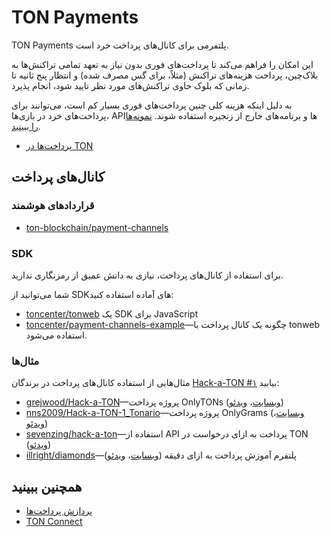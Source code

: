 # TON Payments

TON Payments پلتفرمی برای کانال‌های پرداخت خرد است.

این امکان را فراهم می‌کند تا پرداخت‌های فوری بدون نیاز به تعهد تمامی تراکنش‌ها به بلاک‌چین، پرداخت هزینه‌های تراکنش (مثلاً، برای گس مصرف شده) و انتظار پنج ثانیه تا زمانی که بلوک حاوی تراکنش‌های مورد نظر تایید شود، انجام پذیرد.

به دلیل اینکه هزینه کلی چنین پرداخت‌های فوری بسیار کم است، می‌توانند برای پرداخت‌های خرد در بازی‌ها، APIها و برنامه‌های خارج از زنجیره استفاده شوند. [نمونه‌ها را ببینید](/v3/documentation/dapps/defi/ton-payments#examples).

- [پرداخت‌ها در TON](https://blog.ton.org/ton-payments)

## کانال‌های پرداخت

### قرارداد‌های هوشمند

- [ton-blockchain/payment-channels](https://github.com/ton-blockchain/payment-channels)

### SDK

برای استفاده از کانال‌های پرداخت، نیازی به دانش عمیق از رمزنگاری ندارید.

شما می‌توانید از SDKهای آماده استفاده کنید:

- [toncenter/tonweb](https://github.com/toncenter/tonweb) یک SDK برای JavaScript
- [toncenter/payment-channels-example](https://github.com/toncenter/payment-channels-example)—چگونه یک کانال پرداخت با tonweb استفاده می‌شود.

### مثال‌ها

مثال‌هایی از استفاده کانال‌های پرداخت در برندگان [Hack-a-TON #۱](https://ton.org/hack-a-ton-1) بیابید:

- [grejwood/Hack-a-TON](https://github.com/Grejwood/Hack-a-TON)—پروژه پرداخت OnlyTONs ([وبسایت](https://main.d3puvu1kvbh8ti.amplifyapp.com/)، [ویدئو](https://www.youtube.com/watch?v=38JpX1vRNTk))
- [nns2009/Hack-a-TON-1_Tonario](https://github.com/nns2009/Hack-a-TON-1_Tonario)—پروژه پرداخت OnlyGrams ([وبسایت](https://onlygrams.io/)، [ویدئو](https://www.youtube.com/watch?v=gm5-FPWn1XM))
- [sevenzing/hack-a-ton](https://github.com/sevenzing/hack-a-ton)—استفاده از API پرداخت به ازای درخواست در TON ([ویدئو](https://www.youtube.com/watch?v=7lAnbyJdpOA&feature=youtu.be))
- [illright/diamonds](https://github.com/illright/diamonds)—پلتفرم آموزش پرداخت به ازای دقیقه ([وبسایت](https://diamonds-ton.vercel.app/)، [ویدئو](https://www.youtube.com/watch?v=g9wmdOjAv1s))

## همچنین ببینید

- [پردازش پرداخت‌ها](/v3/guidelines/dapps/asset-processing/payments-processing)
- [TON Connect](/v3/guidelines/ton-connect/overview)
